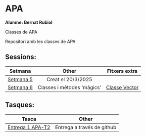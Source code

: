# APA

**Alumne: Bernat Rubiol**

Classes de APA

Repositori amb les classes de APA

## Sessions:

| Setmana                      |           Other            |          Fitxers extra          |
| ---------------------------- | :------------------------: | :-----------------------------: |
| [Setmana 5](Setmana_5.ipynb) |     Creat el 20/3/2025     |                                 |
| [Setmana 6](Setmana_6.ipynb) | Classes i mètodes 'màgics' | [Classe Vector](classe_0327.py) |

## Tasques:

| Tasca                         |           Other            |
| ----------------------------- | :------------------------: |
| [Entrega 1 APA-T2](Entrega_1) | Entrega a través de github |
